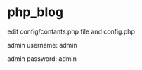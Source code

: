 # php_blog

edit config/contants.php file and config.php

admin username: admin


admin password: admin
